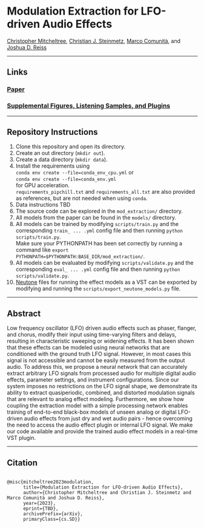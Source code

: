 <h1>Modulation Extraction for LFO-driven Audio Effects</h1>
<p>
    <a href="https://christhetr.ee/" target=”_blank”>Christopher Mitcheltree</a>,
    <a href="https://www.christiansteinmetz.com/" target=”_blank”>Christian J. Steinmetz</a>,
    <a href="https://mcomunita.github.io/" target=”_blank”>Marco Comunità</a>, and
    <a href="https://www.eecs.qmul.ac.uk/~josh/" target=”_blank”>Joshua D. Reiss</a>
</p>

<hr>
<h2>Links</h2>

<h3><a href="https://arxiv.com" target=”_blank”>Paper</a></h3>

<h3><a href="https://christhetree.github.io/mod_extraction/" target=”_blank”>Supplemental Figures, Listening Samples, and Plugins</a></h3>

<hr>
<h2>Repository Instructions</h2>

<ol>
    <li>Clone this repository and open its directory.</li>
    <li>Create an out directory (<code>mkdir out</code>).</li>
    <li>Create a data directory (<code>mkdir data</code>).</li>
    <li>
    Install the requirements using <br><code>conda env create --file=conda_env_cpu.yml</code> or <br>
    <code>conda env create --file=conda_env.yml</code><br> for GPU acceleration. <br>
    <code>requirements_pipchill.txt</code> and <code>requirements_all.txt</code> are also provided as references, 
    but are not needed when using <code>conda</code>.
    </li>
    <li>Data instructions TBD</li>
    <li>The source code can be explored in the <code>mod_extraction/</code> directory.</li>
    <li>All models from the paper can be found in the <code>models/</code> directory.</li>
    <li>
    All models can be trained by modifying <code>scripts/train.py</code> and the corresponding 
    <code>train_ ... .yml</code> config file and then running <code>python scripts/train.py</code>. <br>
    Make sure your PYTHONPATH has been set correctly by running a command like 
    <code>export PYTHONPATH=$PYTHONPATH:BASE_DIR/mod_extraction/</code>.
    </li>
    <li>
    All models can be evaluated by modifying <code>scripts/validate.py</code> and the corresponding 
    <code>eval_ ... .yml</code> config file and then running <code>python scripts/validate.py</code>.
    </li>
    <li>
    <a href="https://neutone.space" target=”_blank”>Neutone</a> files for running the effect models as a VST can be  
    exported by modifying and running the <code>scripts/export_neutone_models.py</code> file.
    </li>
</ol>

<hr>
<h2>Abstract</h2>

<p>
Low frequency oscillator (LFO) driven audio effects such as phaser, flanger, and chorus, modify
their input using time-varying filters and delays, resulting in characteristic sweeping or widening
effects.
It has been shown that these effects can be modeled using neural networks that are conditioned with
the ground truth LFO signal. However, in most cases this signal is not accessible and cannot be
easily measured from the output audio.
To address this, we propose a neural network that can accurately extract arbitrary LFO signals from
processed audio for multiple digital audio effects, parameter settings, and instrument
configurations.
Since our system imposes no restrictions on the LFO signal shape, we demonstrate its ability to
extract quasiperiodic, combined, and distorted modulation signals that are relevant to analog effect
modeling.
Furthermore, we show how coupling the extraction model with a simple processing network enables
training of end-to-end black-box models of unseen analog or digital LFO-driven audio effects from
just dry and wet audio pairs - hence overcoming the need to access the audio effect plugin or
internal LFO signal.
We make our code available and provide the trained audio effect models in a real-time VST plugin.
</p>

<hr>
<h2>Citation</h2>

<div>
<pre><code>
@misc{mitcheltree2023modulation,
      title={Modulation Extraction for LFO-driven Audio Effects},
      author={Christopher Mitcheltree and Christian J. Steinmetz and Marco Comunità and Joshua D. Reiss},
      year={2023},
      eprint={TBD},
      archivePrefix={arXiv},
      primaryClass={cs.SD}}
</code></pre>
</div>
